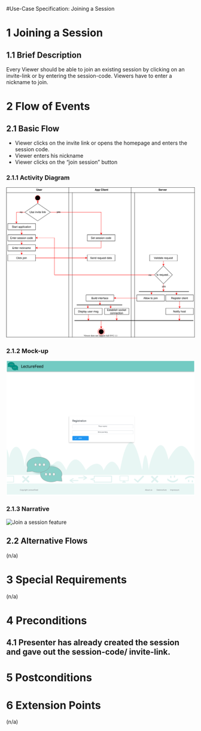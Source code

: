 #Use-Case Specification: Joining a Session

# 1 Joining a Session

## 1.1 Brief Description
Every Viewer should be able to join an existing session by clicking on an invite-link or by entering the session-code. Viewers have to enter a nickname to join.

# 2 Flow of Events
## 2.1 Basic Flow
- Viewer clicks on the invite link or opens the homepage and enters the session code.
- Viewer enters his nickname
- Viewer clicks on the “join session” button

### 2.1.1 Activity Diagram
![join a session Activity Diagram](./activity_diagrams/join_session.svg)

### 2.1.2 Mock-up
![Join a Session Mockup](../image/mockup/LoginScreen.svg)

### 2.1.3 Narrative

![Join a session feature](./cucumber/join-a-session.feature)

## 2.2 Alternative Flows
(n/a)

# 3 Special Requirements
(n/a)

# 4 Preconditions
## 4.1 Presenter has already created the session and gave out the session-code/ invite-link.

# 5 Postconditions

# 6 Extension Points
(n/a)






